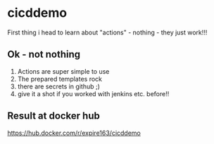 # cicddemo

First thing i head to learn about "actions" - nothing - they just work!!!


## Ok - not nothing

1. Actions are super simple to use
2. The prepared templates rock
3. there are secrets in github ;)
4. give it a shot if you worked with jenkins etc. before!!




## Result at docker hub

https://hub.docker.com/r/expire163/cicddemo
